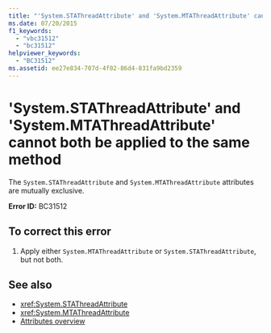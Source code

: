 ```yaml
---
title: "'System.STAThreadAttribute' and 'System.MTAThreadAttribute' cannot both be applied to the same method"
ms.date: 07/20/2015
f1_keywords: 
  - "vbc31512"
  - "bc31512"
helpviewer_keywords: 
  - "BC31512"
ms.assetid: ee27e834-707d-4f02-86d4-831fa9bd2359
---
```

# 'System.STAThreadAttribute' and 'System.MTAThreadAttribute' cannot both be applied to the same method
The `System.STAThreadAttribute` and `System.MTAThreadAttribute` attributes are mutually exclusive.  
  
 **Error ID:** BC31512  
  
## To correct this error  
  
1. Apply either `System.MTAThreadAttribute` or `System.STAThreadAttribute`, but not both.  
  
## See also

- <xref:System.STAThreadAttribute>
- <xref:System.MTAThreadAttribute>
- [Attributes overview](../programming-guide/concepts/attributes/index.md)
